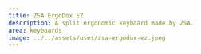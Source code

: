 ```yaml
---
title: ZSA ErgoDox EZ
description: A split ergonomic keyboard made by ZSA.
area: keyboards
image: ../../assets/uses/zsa-ergodox-ez.jpeg
---
```

